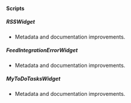 
#### Scripts

##### RSSWidget

- Metadata and documentation improvements.
##### FeedIntegrationErrorWidget

- Metadata and documentation improvements.
##### MyToDoTasksWidget

- Metadata and documentation improvements.
